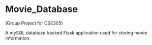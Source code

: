 # Movie_Database
(Group Project for CSE305)

A mySQL database backed Flask application used for storing movie information.
